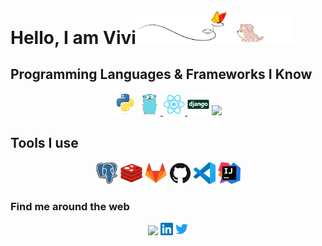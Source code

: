
# Hello, I am Vivi<img src="images/butterfly.gif" width=30%><img src="images/dog.gif" width=20%>


## Programming Languages & Frameworks I Know
<p align=center>
  <img src="images/python-original.svg" width=7%>
  <a href="https://www.coursera.org/account/accomplishments/verify/U6K5JX2BKT8U">
    <img src="https://raw.githubusercontent.com/devicons/devicon/master/icons/go/go-original.svg" width=7%>
  </a>
  <a href="https://github.com/viviruska/Udacity/tree/master/react">
    <img src="https://raw.githubusercontent.com/devicons/devicon/master/icons/react/react-original.svg" width=7%>
  </a>
  <img src="https://raw.githubusercontent.com/devicons/devicon/master/icons/django/django-original.svg" width=7%>
  <img src="https://cdn.onlinewebfonts.com/svg/img_437027.png" width=7%>
</p>

## Tools I use
<p align=center>
  <img src="https://raw.githubusercontent.com/devicons/devicon/master/icons/postgresql/postgresql-original.svg" width=7%>
  <img src="https://raw.githubusercontent.com/devicons/devicon/master/icons/redis/redis-original.svg" width=7%>
  <img src="images/gitlab.svg" width=7%>
  <img src="images/github.svg" width=7%>
  <img src="images/vscode.svg" width=7%>
  <img src="images/intellijidea.svg" width=7%>
</p>

### Find me around the web
<p align=center>
  <a href="https://vivienne.codes"><img src="https://upload.wikimedia.org/wikipedia/commons/thumb/a/ae/Globe_icon-white.svg/1200px-Globe_icon-white.svg.png" width=4%></a>
  <a href="https://www.linkedin.com/in/vivienruska"><img src="images/linkedin.svg" width=4%></a>
  <a href="https://www.twitter.com/vivienruska"><img src="images/twitter.svg" width=4%></a>
</p>

<!--
**viviruska/viviruska** is a ✨ _special_ ✨ repository because its `README.md` (this file) appears on your GitHub profile.

Here are some ideas to get you started:

- 🔭 I’m currently working on ...
- 🌱 I’m currently learning ...
- 👯 I’m looking to collaborate on ...
- 🤔 I’m looking for help with ...
- 💬 Ask me about ...
- 📫 How to reach me: ...
- 😄 Pronouns: ...
- ⚡ Fun fact: ...
-->
